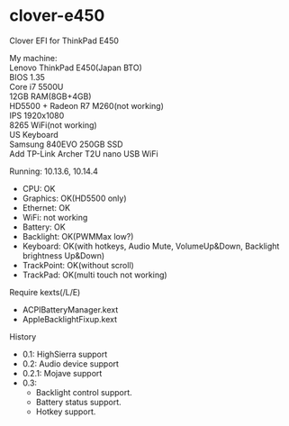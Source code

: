 # clover-e450
Clover EFI for ThinkPad E450

My machine:  
Lenovo ThinkPad E450(Japan BTO)  
BIOS 1.35  
Core i7 5500U  
12GB RAM(8GB+4GB)  
HD5500 + Radeon R7 M260(not working)  
IPS 1920x1080  
8265 WiFi(not working)  
US Keyboard  
Samsung 840EVO 250GB SSD  
Add TP-Link Archer T2U nano USB WiFi  

Running: 10.13.6, 10.14.4

- CPU: OK
- Graphics: OK(HD5500 only)
- Ethernet: OK
- WiFi: not working
- Battery: OK
- Backlight: OK(PWMMax low?)
- Keyboard: OK(with hotkeys, Audio Mute, VolumeUp&Down, Backlight brightness Up&Down)
- TrackPoint: OK(without scroll)
- TrackPad: OK(multi touch not working)

Require kexts(/L/E)
- ACPIBatteryManager.kext
- AppleBacklightFixup.kext
  
History
- 0.1: HighSierra support
- 0.2: Audio device support
- 0.2.1: Mojave support
- 0.3:
  - Backlight control support.
  - Battery status support.
  - Hotkey support.

